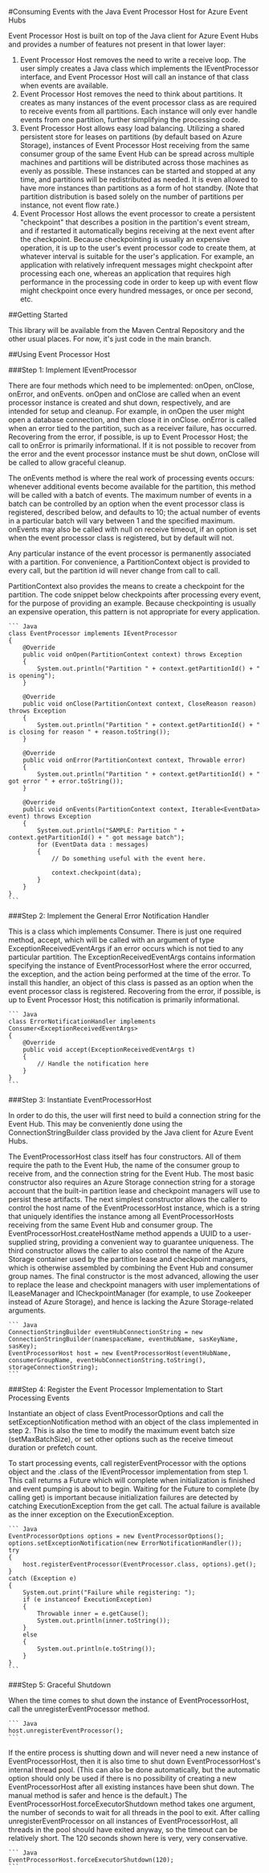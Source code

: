 #Consuming Events with the Java Event Processor Host for Azure Event Hubs

Event Processor Host is built on top of the Java client for Azure Event Hubs and provides a number of features
not present in that lower layer:

1. Event Processor Host removes the need to write a receive loop. The user simply creates a Java class which
   implements the IEventProcessor interface, and Event Processor Host will call an instance of that class when
   events are available.
2. Event Processor Host removes the need to think about partitions. It creates as many instances of the event
   processor class as are required to receive events from all partitions. Each instance will only ever handle
   events from one partition, further simplifying the processing code.
3. Event Processor Host allows easy load balancing. Utilizing a shared persistent store for leases on partitions
   (by default based on Azure Storage), instances of Event Processor Host receiving from the same consumer group
   of the same Event Hub can be spread across multiple machines and partitions will be distributed across those
   machines as evenly as possible. These instances can be started and stopped at any time, and partitions will be
   redistributed as needed. It is even allowed to have more instances than partitions as a form of hot standby. (Note that
   partition distribution is based solely on the number of partitions per instance, not event flow rate.)
4. Event Processor Host allows the event processor to create a persistent "checkpoint" that describes a position in
   the partition's event stream, and if restarted it automatically begins receiving at the next event after the checkpoint.
   Because checkpointing is usually an expensive operation, it is up to the user's event processor code to create
   them, at whatever interval is suitable for the user's application. For example, an application with relatively
   infrequent messages might checkpoint after processing each one, whereas an application that requires high performance in
   the processing code in order to keep up with event flow might checkpoint once every hundred messages, or once
   per second, etc.

##Getting Started

This library will be available from the Maven Central Repository and the other usual places. For now, it's just code in the
main branch.

##Using Event Processor Host

###Step 1: Implement IEventProcessor

There are four methods which need to be implemented: onOpen, onClose, onError, and onEvents.
onOpen and onClose are called when an event processor instance is created and shut down, respectively, and are intended for setup
and cleanup. For example, in onOpen the user might open a database connection, and then close it in onClose. onError is called when
an error tied to the partition, such as a receiver failure, has occurred. Recovering from the error, if possible, is up to
Event Processor Host; the call to onError is primarily informational. If it is not possible to recover from the error and the event
processor instance must be shut down, onClose will be called to allow graceful cleanup.

The onEvents method is where the real work of processing
events occurs: whenever additional events become available for the partition, this method will be called with a batch of events.
The maximum number of events in a batch can be controlled by an option when the event processor class is registered, described below,
and defaults to 10; the actual number of events in a particular batch will vary between 1 and the specified maximum. onEvents may also
be called with null on receive timeout, if an option is set when the event processor class is registered, but by default will not.

Any particular instance of the event processor is permanently associated with a partition. For convenience, a PartitionContext object
is provided to every call, but the partition id will never change from call to call.

PartitionContext also provides the means to create a checkpoint for the partition. The code snippet below checkpoints after
processing every event, for the purpose of providing an example. Because checkpointing is usually an expensive operation, this
pattern is not appropriate for every application.

    ``` Java
    class EventProcessor implements IEventProcessor
    {
        @Override
        public void onOpen(PartitionContext context) throws Exception
        {
      	    System.out.println("Partition " + context.getPartitionId() + " is opening");
        }

    	@Override
        public void onClose(PartitionContext context, CloseReason reason) throws Exception
        {
            System.out.println("Partition " + context.getPartitionId() + " is closing for reason " + reason.toString());
        }
    	
    	@Override
    	public void onError(PartitionContext context, Throwable error)
    	{
            System.out.println("Partition " + context.getPartitionId() + " got error " + error.toString());
    	}

    	@Override
        public void onEvents(PartitionContext context, Iterable<EventData> event) throws Exception
        {
            System.out.println("SAMPLE: Partition " + context.getPartitionId() + " got message batch");
            for (EventData data : messages)
            {
                // Do something useful with the event here.

                context.checkpoint(data);
            }
        }
    }
    ```

###Step 2: Implement the General Error Notification Handler

This is a class which implements Consumer<ExceptionReceivedEventArgs>. There is just one required method, accept, which will be
called with an argument of type ExceptionReceivedEventArgs if an error occurs which is not tied to any particular partition. The
ExceptionReceivedEventArgs contains information specifying the instance of EventProcessorHost where the error occurred, the
exception, and the action being performed at the time of the error. To install this handler, an object of this class is passed
as an option when the event processor class is registered. Recovering from the error, if possible, is up to Event Processor Host; this
notification is primarily informational.

    ``` Java
    class ErrorNotificationHandler implements Consumer<ExceptionReceivedEventArgs>
    {
        @Override
        public void accept(ExceptionReceivedEventArgs t)
        {
            // Handle the notification here
        }
    }
    ```

###Step 3: Instantiate EventProcessorHost

In order to do this, the user will first need to build a connection string for the Event Hub. This may be conveniently done using
the ConnectionStringBuilder class provided by the Java client for Azure Event Hubs.

The EventProcessorHost class itself has four constructors. All of them require the path to the Event Hub, the name of the consumer
group to receive from, and the connection string for the Event Hub. The most basic constructor also requires an Azure Storage
connection string for a storage account that the built-in partition lease and checkpoint managers will use to persist these
artifacts. The next simplest constructor allows the caller to control the host name of the EventProcessorHost instance, which is
a string that uniquely identifies the instance among all EventProcessorHosts receiving from the same Event Hub and consumer group.
The EventProcessorHost.createHostName method appends a UUID to a user-supplied string, providing a convenient way to guarantee
uniqueness. The third constructor allows the caller to also control the name of the Azure Storage container used by the
partition lease and checkpoint managers, which is otherwise assembled by combining the Event Hub and consumer group names. The
final constructor is the most advanced, allowing the user to replace the lease and checkpoint managers with user implementations
of ILeaseManager and ICheckpointManager (for example, to use Zookeeper instead of Azure Storage), and hence is lacking the
Azure Storage-related arguments.

    ``` Java
    ConnectionStringBuilder eventHubConnectionString = new ConnectionStringBuilder(namespaceName, eventHubName, sasKeyName, sasKey);
    EventProcessorHost host = new EventProcessorHost(eventHubName, consumerGroupName, eventHubConnectionString.toString(), storageConnectionString);
    ```

###Step 4: Register the Event Processor Implementation to Start Processing Events

Instantiate an object of class EventProcessorOptions and call the setExceptionNotification method with an object of the class
implemented in step 2. This is also the time to modify the maximum event batch size (setMaxBatchSize), or set other options
such as the receive timeout duration or prefetch count.

To start processing events, call registerEventProcessor with the options object and the .class of the IEventProcessor implementation
from step 1. This call returns a Future which will complete when initialization is finished and event pumping is about to begin.
Waiting for the Future to complete (by calling get) is important because initialization failures are detected by catching
ExecutionException from the get call. The actual failure is available as the inner exception on the ExecutionException.

    ``` Java
    EventProcessorOptions options = new EventProcessorOptions();
    options.setExceptionNotification(new ErrorNotificationHandler());
    try
    {
        host.registerEventProcessor(EventProcessor.class, options).get();
    }
    catch (Exception e)
    {
        System.out.print("Failure while registering: ");
        if (e instanceof ExecutionException)
        {
            Throwable inner = e.getCause();
            System.out.println(inner.toString());
        }
        else
        {
            System.out.println(e.toString());
        }
    }
    ```

###Step 5: Graceful Shutdown

When the time comes to shut down the instance of EventProcessorHost, call the unregisterEventProcessor method.

    ``` Java
    host.unregisterEventProcessor();
    ```

If the entire process is shutting down and will never need a new instance of EventProcessorHost, then it is also time to shut
down EventProcessorHost's internal thread pool. (This can also be done automatically, but the automatic option should only be
used if there is no possibility of creating a new EventProcessorHost after all existing instances have been shut down. The
manual method is safer and hence is the default.) The EventProcessorHost.forceExecutorShutdown method takes one argument, the
number of seconds to wait for all threads in the pool to exit. After calling unregisterEventProcessor on all instances of
EventProcessorHost, all threads in the pool should have exited anyway, so the timeout can be relatively short. The 120 seconds
shown here is very, very conservative.

    ``` Java
    EventProcessorHost.forceExecutorShutdown(120);
    ```

